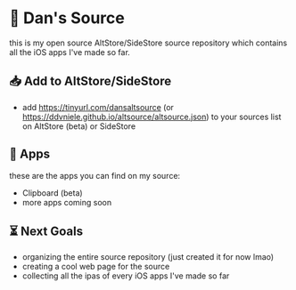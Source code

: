 # 📂 Dan's Source
this is my open source AltStore/SideStore source repository which contains all the iOS apps I've made so far.

## 📥 Add to AltStore/SideStore
- add https://tinyurl.com/dansaltsource (or https://ddvniele.github.io/altsource/altsource.json) to your sources list on AltStore (beta) or SideStore

## 🔖 Apps
these are the apps you can find on my source:
- Clipboard (beta)
- more apps coming soon

## ⏳ Next Goals
- organizing the entire source repository (just created it for now lmao)
- creating a cool web page for the source
- collecting all the ipas of every iOS apps I've made so far